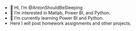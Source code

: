 - 👋 Hi, I’m @AntonShouldBeSleeping
- 👀 I’m interested in Matlab, Power BI, and Python.
- 🌱 I’m currently learning Power BI and Python.
- Here I will post homework assignments and other projects. 

<!---
AntonShouldBeSleeping/Sleeping is a ✨ special ✨ repository because its `README.md` (this file) appears on your GitHub profile.
You can click the Preview link to take a look at your changes.
--->
